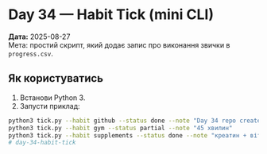 
# Day 34 — Habit Tick (mini CLI)

**Дата:** 2025-08-27  
Мета: простий скрипт, який додає запис про виконання звички в `progress.csv`.

## Як користуватись
1) Встанови Python 3.  
2) Запусти приклад:
```bash
python3 tick.py --habit github --status done --note "Day 34 repo created"
python3 tick.py --habit gym --status partial --note "45 хвилин"
python3 tick.py --habit supplements --status done --note "креатин + вітаміни"
# day-34-habit-tick
